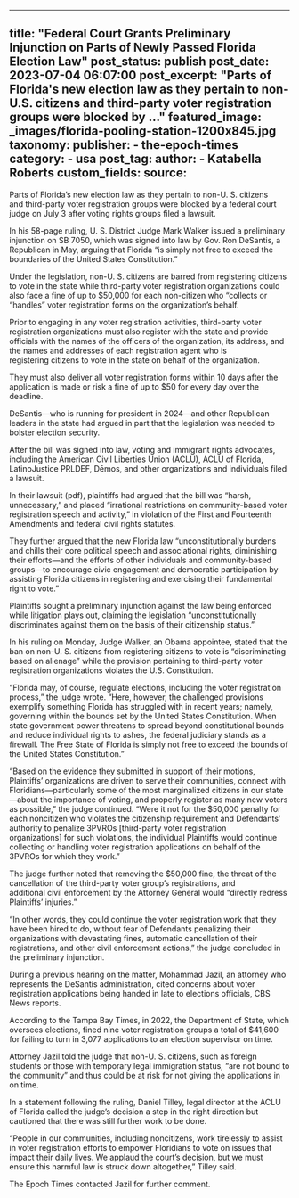 
---
title: "Federal Court Grants Preliminary Injunction on Parts of Newly Passed Florida Election Law" 
post_status: publish
post_date: 2023-07-04 06:07:00 
post_excerpt: "Parts of Florida&#39;s new election law as they pertain to non-U.S. citizens and third-party voter registration groups were blocked by ..."
featured_image: _images/florida-pooling-station-1200x845.jpg 
taxonomy:
    publisher:
        - the-epoch-times
    category:
        - usa 
    post_tag:
    author:
        - Katabella Roberts
custom_fields:
    source: 
---
Parts of Florida’s new election law as they pertain to non-U. S. citizens and third-party voter registration groups were blocked by a federal court judge on July 3 after voting rights groups filed a lawsuit.

In his 58-page ruling, U. S. District Judge Mark Walker issued a preliminary injunction on SB 7050, which was signed into law by Gov. Ron DeSantis, a Republican in May, arguing that Florida “is simply not free to exceed the boundaries of the United States Constitution.”

Under the legislation, non-U. S. citizens are barred from registering citizens to vote in the state while third-party voter registration organizations could also face a fine of up to $50,000 for each non-citizen who “collects or “handles” voter registration forms on the organization’s behalf.

Prior to engaging in any voter registration activities, third-party voter registration organizations must also register with the state and provide officials with the names of the officers of the organization, its address, and the names and addresses of each registration agent who is registering citizens to vote in the state on behalf of the organization.

They must also deliver all voter registration forms within 10 days after the application is made or risk a fine of up to $50 for every day over the deadline.

DeSantis—who is running for president in 2024—and other Republican leaders in the state had argued in part that the legislation was needed to bolster election security.

After the bill was signed into law, voting and immigrant rights advocates, including the American Civil Liberties Union (ACLU), ACLU of Florida, LatinoJustice PRLDEF, Dēmos, and other organizations and individuals filed a lawsuit.

In their lawsuit (pdf), plaintiffs had argued that the bill was “harsh, unnecessary,” and placed “irrational restrictions on community-based voter registration speech and activity,” in violation of the First and Fourteenth Amendments and federal civil rights statutes.

They further argued that the new Florida law “unconstitutionally burdens and chills their core political speech and associational rights, diminishing their efforts—and the efforts of other individuals and community-based groups—to encourage civic engagement and democratic participation by assisting Florida citizens in registering and exercising their fundamental right to vote.”

Plaintiffs sought a preliminary injunction against the law being enforced while litigation plays out, claiming the legislation “unconstitutionally discriminates against them on the basis of their citizenship status.”

In his ruling on Monday, Judge Walker, an Obama appointee, stated that the ban on non-U. S. citizens from registering citizens to vote is “discriminating based on alienage” while the provision pertaining to third-party voter registration organizations violates the U.S. Constitution.

“Florida may, of course, regulate elections, including the voter registration process,” the judge wrote. “Here, however, the challenged provisions exemplify something Florida has struggled with in recent years; namely, governing within the bounds set by the United States Constitution. When state government power threatens to spread beyond constitutional bounds and reduce individual rights to ashes, the federal judiciary stands as a firewall. The Free State of Florida is simply not free to exceed the bounds of the United States Constitution.”

“Based on the evidence they submitted in support of their motions, Plaintiffs’ organizations are driven to serve their communities, connect with Floridians—particularly some of the most marginalized citizens in our state—about the importance of voting, and properly register as many new voters as possible,” the judge continued. “Were it not for the $50,000 penalty for each noncitizen who violates the citizenship requirement and Defendants’ authority to penalize 3PVROs [third-party voter registration organizations] for such violations, the individual Plaintiffs would continue collecting or handling voter registration applications on behalf of the 3PVROs for which they work.”

The judge further noted that removing the $50,000 fine, the threat of the cancellation of the third-party voter group’s registrations, and additional civil enforcement by the Attorney General would “directly redress Plaintiffs’ injuries.”

“In other words, they could continue the voter registration work that they have been hired to do, without fear of Defendants penalizing their organizations with devastating fines, automatic cancellation of their registrations, and other civil enforcement actions,” the judge concluded in the preliminary injunction.

During a previous hearing on the matter, Mohammad Jazil, an attorney who represents the DeSantis administration, cited concerns about voter registration applications being handed in late to elections officials, CBS News reports.

According to the Tampa Bay Times, in 2022, the Department of State, which oversees elections, fined nine voter registration groups a total of $41,600 for failing to turn in 3,077 applications to an election supervisor on time.

Attorney Jazil told the judge that non-U. S. citizens, such as foreign students or those with temporary legal immigration status, “are not bound to the community” and thus could be at risk for not giving the applications in on time.

In a statement following the ruling, Daniel Tilley, legal director at the ACLU of Florida called the judge’s decision a step in the right direction but cautioned that there was still further work to be done.

“People in our communities, including noncitizens, work tirelessly to assist in voter registration efforts to empower Floridians to vote on issues that impact their daily lives. We applaud the court’s decision, but we must ensure this harmful law is struck down altogether,” Tilley said.

The Epoch Times contacted Jazil for further comment. 
